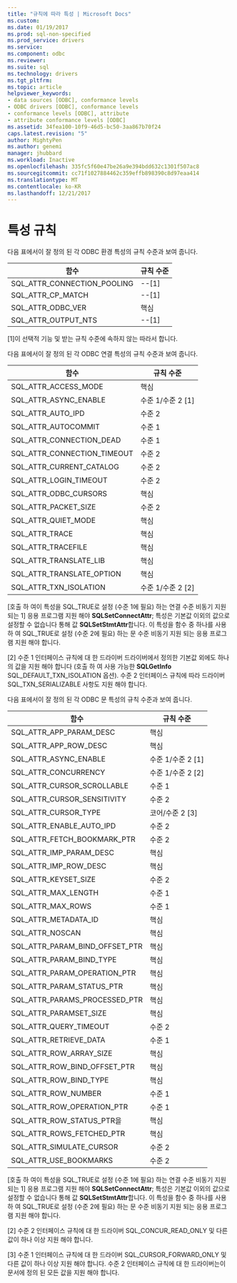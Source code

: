 ```yaml
---
title: "규칙에 따라 특성 | Microsoft Docs"
ms.custom: 
ms.date: 01/19/2017
ms.prod: sql-non-specified
ms.prod_service: drivers
ms.service: 
ms.component: odbc
ms.reviewer: 
ms.suite: sql
ms.technology: drivers
ms.tgt_pltfrm: 
ms.topic: article
helpviewer_keywords:
- data sources [ODBC], conformance levels
- ODBC drivers [ODBC], conformance levels
- conformance levels [ODBC], attribute
- attribute conformance levels [ODBC]
ms.assetid: 34fea100-10f9-46d5-bc50-3aa867b70f24
caps.latest.revision: "5"
author: MightyPen
ms.author: genemi
manager: jhubbard
ms.workload: Inactive
ms.openlocfilehash: 335fc5f60e47be26a9e394bdd632c1301f507ac8
ms.sourcegitcommit: cc71f1027884462c359effb898390c8d97eaa414
ms.translationtype: MT
ms.contentlocale: ko-KR
ms.lasthandoff: 12/21/2017
---
```

# <a name="attribute-conformance"></a>특성 규칙
다음 표에서이 잘 정의 된 각 ODBC 환경 특성의 규칙 수준과 보여 줍니다.  
  
|함수|규칙 수준|  
|--------------|-----------------------|  
|SQL_ATTR_CONNECTION_POOLING|--[1]|  
|SQL_ATTR_CP_MATCH|--[1]|  
|SQL_ATTR_ODBC_VER|핵심|  
|SQL_ATTR_OUTPUT_NTS|--[1]|  
  
 [1]이 선택적 기능 및 받는 규칙 수준에 속하지 않는 따라서 합니다.  
  
 다음 표에서이 잘 정의 된 각 ODBC 연결 특성의 규칙 수준과 보여 줍니다.  
  
|함수|규칙 수준|  
|--------------|-----------------------|  
|SQL_ATTR_ACCESS_MODE|핵심|  
|SQL_ATTR_ASYNC_ENABLE|수준 1/수준 2 [1]|  
|SQL_ATTR_AUTO_IPD|수준 2|  
|SQL_ATTR_AUTOCOMMIT|수준 1|  
|SQL_ATTR_CONNECTION_DEAD|수준 1|  
|SQL_ATTR_CONNECTION_TIMEOUT|수준 2|  
|SQL_ATTR_CURRENT_CATALOG|수준 2|  
|SQL_ATTR_LOGIN_TIMEOUT|수준 2|  
|SQL_ATTR_ODBC_CURSORS|핵심|  
|SQL_ATTR_PACKET_SIZE|수준 2|  
|SQL_ATTR_QUIET_MODE|핵심|  
|SQL_ATTR_TRACE|핵심|  
|SQL_ATTR_TRACEFILE|핵심|  
|SQL_ATTR_TRANSLATE_LIB|핵심|  
|SQL_ATTR_TRANSLATE_OPTION|핵심|  
|SQL_ATTR_TXN_ISOLATION|수준 1/수준 2 [2]|  
  
 [호출 하 여이 특성을 SQL_TRUE로 설정 (수준 1에 필요) 하는 연결 수준 비동기 지원 되는 1] 응용 프로그램 지원 해야 **SQLSetConnectAttr**; 특성은 기본값 이외의 값으로 설정할 수 없습니다 통해 값 **SQLSetStmtAttr**합니다. 이 특성을 함수 중 하나를 사용 하 여 SQL_TRUE로 설정 (수준 2에 필요) 하는 문 수준 비동기 지원 되는 응용 프로그램 지원 해야 합니다.  
  
 [2] 수준 1 인터페이스 규칙에 대 한 드라이버 드라이버에서 정의한 기본값 외에도 하나의 값을 지원 해야 합니다 (호출 하 여 사용 가능한 **SQLGetInfo** SQL_DEFAULT_TXN_ISOLATION 옵션). 수준 2 인터페이스 규칙에 따라 드라이버 SQL_TXN_SERIALIZABLE 사항도 지원 해야 합니다.  
  
 다음 표에서이 잘 정의 된 각 ODBC 문 특성의 규칙 수준과 보여 줍니다.  
  
|함수|규칙 수준|  
|--------------|-----------------------|  
|SQL_ATTR_APP_PARAM_DESC|핵심|  
|SQL_ATTR_APP_ROW_DESC|핵심|  
|SQL_ATTR_ASYNC_ENABLE|수준 1/수준 2 [1]|  
|SQL_ATTR_CONCURRENCY|수준 1/수준 2 [2]|  
|SQL_ATTR_CURSOR_SCROLLABLE|수준 1|  
|SQL_ATTR_CURSOR_SENSITIVITY|수준 2|  
|SQL_ATTR_CURSOR_TYPE|코어/수준 2 [3]|  
|SQL_ATTR_ENABLE_AUTO_IPD|수준 2|  
|SQL_ATTR_FETCH_BOOKMARK_PTR|수준 2|  
|SQL_ATTR_IMP_PARAM_DESC|핵심|  
|SQL_ATTR_IMP_ROW_DESC|핵심|  
|SQL_ATTR_KEYSET_SIZE|수준 2|  
|SQL_ATTR_MAX_LENGTH|수준 1|  
|SQL_ATTR_MAX_ROWS|수준 1|  
|SQL_ATTR_METADATA_ID|핵심|  
|SQL_ATTR_NOSCAN|핵심|  
|SQL_ATTR_PARAM_BIND_OFFSET_PTR|핵심|  
|SQL_ATTR_PARAM_BIND_TYPE|핵심|  
|SQL_ATTR_PARAM_OPERATION_PTR|핵심|  
|SQL_ATTR_PARAM_STATUS_PTR|핵심|  
|SQL_ATTR_PARAMS_PROCESSED_PTR|핵심|  
|SQL_ATTR_PARAMSET_SIZE|핵심|  
|SQL_ATTR_QUERY_TIMEOUT|수준 2|  
|SQL_ATTR_RETRIEVE_DATA|수준 1|  
|SQL_ATTR_ROW_ARRAY_SIZE|핵심|  
|SQL_ATTR_ROW_BIND_OFFSET_PTR|핵심|  
|SQL_ATTR_ROW_BIND_TYPE|핵심|  
|SQL_ATTR_ROW_NUMBER|수준 1|  
|SQL_ATTR_ROW_OPERATION_PTR|수준 1|  
|SQL_ATTR_ROW_STATUS_PTR을|핵심|  
|SQL_ATTR_ROWS_FETCHED_PTR|핵심|  
|SQL_ATTR_SIMULATE_CURSOR|수준 2|  
|SQL_ATTR_USE_BOOKMARKS|수준 2|  
  
 [호출 하 여이 특성을 SQL_TRUE로 설정 (수준 1에 필요) 하는 연결 수준 비동기 지원 되는 1] 응용 프로그램 지원 해야 **SQLSetConnectAttr**; 특성은 기본값 이외의 값으로 설정할 수 없습니다 통해 값 **SQLSetStmtAttr**합니다. 이 특성을 함수 중 하나를 사용 하 여 SQL_TRUE로 설정 (수준 2에 필요) 하는 문 수준 비동기 지원 되는 응용 프로그램 지원 해야 합니다.  
  
 [2] 수준 2 인터페이스 규칙에 대 한 드라이버 SQL_CONCUR_READ_ONLY 및 다른 값이 하나 이상 지원 해야 합니다.  
  
 [3] 수준 1 인터페이스 규칙에 대 한 드라이버 SQL_CURSOR_FORWARD_ONLY 및 다른 값이 하나 이상 지원 해야 합니다. 수준 2 인터페이스 규칙에 대 한 드라이버는이 문서에 정의 된 모든 값을 지원 해야 합니다.
